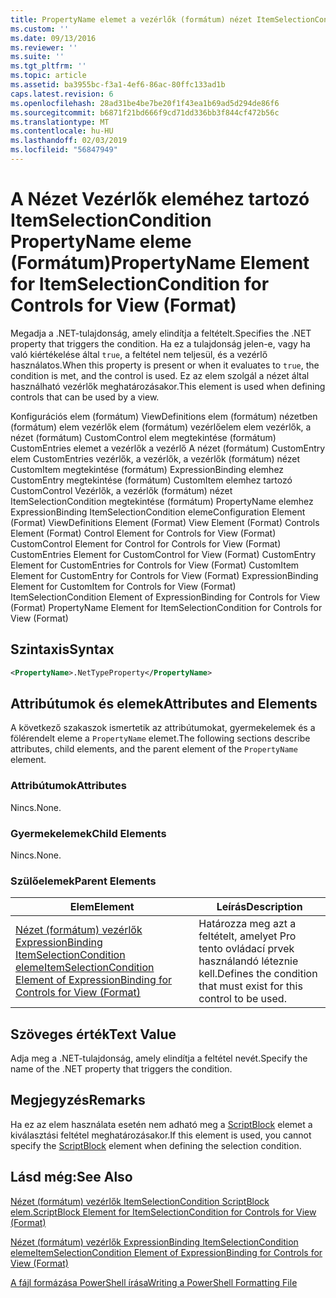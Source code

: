 ```yaml
---
title: PropertyName elemet a vezérlők (formátum) nézet ItemSelectionCondition |} A Microsoft Docs
ms.custom: ''
ms.date: 09/13/2016
ms.reviewer: ''
ms.suite: ''
ms.tgt_pltfrm: ''
ms.topic: article
ms.assetid: ba3955bc-f3a1-4ef6-86ac-80ffc133ad1b
caps.latest.revision: 6
ms.openlocfilehash: 28ad31be4be7be20f1f43ea1b69ad5d294de86f6
ms.sourcegitcommit: b6871f21bd666f9cd71dd336bb3f844cf472b56c
ms.translationtype: MT
ms.contentlocale: hu-HU
ms.lasthandoff: 02/03/2019
ms.locfileid: "56847949"
---
```

# <a name="propertyname-element-for-itemselectioncondition-for-controls-for-view-format"></a><span data-ttu-id="40127-102">A Nézet Vezérlők eleméhez tartozó ItemSelectionCondition PropertyName eleme (Formátum)</span><span class="sxs-lookup"><span data-stu-id="40127-102">PropertyName Element for ItemSelectionCondition for Controls for View (Format)</span></span>

<span data-ttu-id="40127-103">Megadja a .NET-tulajdonság, amely elindítja a feltételt.</span><span class="sxs-lookup"><span data-stu-id="40127-103">Specifies the .NET property that triggers the condition.</span></span> <span data-ttu-id="40127-104">Ha ez a tulajdonság jelen-e, vagy ha való kiértékelése által `true`, a feltétel nem teljesül, és a vezérlő használatos.</span><span class="sxs-lookup"><span data-stu-id="40127-104">When this property is present or when it evaluates to `true`, the condition is met, and the control is used.</span></span> <span data-ttu-id="40127-105">Ez az elem szolgál a nézet által használható vezérlők meghatározásakor.</span><span class="sxs-lookup"><span data-stu-id="40127-105">This element is used when defining controls that can be used by a view.</span></span>

<span data-ttu-id="40127-106">Konfigurációs elem (formátum) ViewDefinitions elem (formátum) nézetben (formátum) elem vezérlők elem (formátum) vezérlőelem elem vezérlők, a nézet (formátum) CustomControl elem megtekintése (formátum) CustomEntries elemet a vezérlők a vezérlő A nézet (formátum) CustomEntry elem CustomEntries vezérlők, a vezérlők, a vezérlők (formátum) nézet CustomItem megtekintése (formátum) ExpressionBinding elemhez CustomEntry megtekintése (formátum) CustomItem elemhez tartozó CustomControl Vezérlők, a vezérlők (formátum) nézet ItemSelectionCondition megtekintése (formátum) PropertyName elemhez ExpressionBinding ItemSelectionCondition eleme</span><span class="sxs-lookup"><span data-stu-id="40127-106">Configuration Element (Format) ViewDefinitions Element (Format) View Element (Format) Controls Element (Format) Control Element for Controls for View (Format) CustomControl Element for Control for Controls for View (Format) CustomEntries Element for CustomControl for View (Format) CustomEntry Element for CustomEntries for Controls for View (Format) CustomItem Element for CustomEntry for Controls for View (Format) ExpressionBinding Element for CustomItem for Controls for View (Format) ItemSelectionCondition Element of ExpressionBinding for Controls for View (Format) PropertyName Element for ItemSelectionCondition for Controls for View (Format)</span></span>

## <a name="syntax"></a><span data-ttu-id="40127-107">Szintaxis</span><span class="sxs-lookup"><span data-stu-id="40127-107">Syntax</span></span>

```xml
<PropertyName>.NetTypeProperty</PropertyName>
```

## <a name="attributes-and-elements"></a><span data-ttu-id="40127-108">Attribútumok és elemek</span><span class="sxs-lookup"><span data-stu-id="40127-108">Attributes and Elements</span></span>

<span data-ttu-id="40127-109">A következő szakaszok ismertetik az attribútumokat, gyermekelemek és a fölérendelt eleme a `PropertyName` elemet.</span><span class="sxs-lookup"><span data-stu-id="40127-109">The following sections describe attributes, child elements, and the parent element of the `PropertyName` element.</span></span>

### <a name="attributes"></a><span data-ttu-id="40127-110">Attribútumok</span><span class="sxs-lookup"><span data-stu-id="40127-110">Attributes</span></span>

<span data-ttu-id="40127-111">Nincs.</span><span class="sxs-lookup"><span data-stu-id="40127-111">None.</span></span>

### <a name="child-elements"></a><span data-ttu-id="40127-112">Gyermekelemek</span><span class="sxs-lookup"><span data-stu-id="40127-112">Child Elements</span></span>

<span data-ttu-id="40127-113">Nincs.</span><span class="sxs-lookup"><span data-stu-id="40127-113">None.</span></span>

### <a name="parent-elements"></a><span data-ttu-id="40127-114">Szülőelemek</span><span class="sxs-lookup"><span data-stu-id="40127-114">Parent Elements</span></span>

|<span data-ttu-id="40127-115">Elem</span><span class="sxs-lookup"><span data-stu-id="40127-115">Element</span></span>|<span data-ttu-id="40127-116">Leírás</span><span class="sxs-lookup"><span data-stu-id="40127-116">Description</span></span>|
|-------------|-----------------|
|[<span data-ttu-id="40127-117">Nézet (formátum) vezérlők ExpressionBinding ItemSelectionCondition eleme</span><span class="sxs-lookup"><span data-stu-id="40127-117">ItemSelectionCondition Element of ExpressionBinding for Controls for View (Format)</span></span>](./itemselectioncondition-element-for-expressionbinding-for-controls-for-view-format.md)|<span data-ttu-id="40127-118">Határozza meg azt a feltételt, amelyet Pro tento ovládací prvek használandó léteznie kell.</span><span class="sxs-lookup"><span data-stu-id="40127-118">Defines the condition that must exist for this control to be used.</span></span>|

## <a name="text-value"></a><span data-ttu-id="40127-119">Szöveges érték</span><span class="sxs-lookup"><span data-stu-id="40127-119">Text Value</span></span>

<span data-ttu-id="40127-120">Adja meg a .NET-tulajdonság, amely elindítja a feltétel nevét.</span><span class="sxs-lookup"><span data-stu-id="40127-120">Specify the name of the .NET property that triggers the condition.</span></span>

## <a name="remarks"></a><span data-ttu-id="40127-121">Megjegyzés</span><span class="sxs-lookup"><span data-stu-id="40127-121">Remarks</span></span>

<span data-ttu-id="40127-122">Ha ez az elem használata esetén nem adható meg a [ScriptBlock](./scriptblock-element-for-itemselectioncondition-for-controls-for-view-format.md) elemet a kiválasztási feltétel meghatározásakor.</span><span class="sxs-lookup"><span data-stu-id="40127-122">If this element is used, you cannot specify the [ScriptBlock](./scriptblock-element-for-itemselectioncondition-for-controls-for-view-format.md) element when defining the selection condition.</span></span>

## <a name="see-also"></a><span data-ttu-id="40127-123">Lásd még:</span><span class="sxs-lookup"><span data-stu-id="40127-123">See Also</span></span>

[<span data-ttu-id="40127-124">Nézet (formátum) vezérlők ItemSelectionCondition ScriptBlock elem.</span><span class="sxs-lookup"><span data-stu-id="40127-124">ScriptBlock Element for ItemSelectionCondition for Controls for View (Format)</span></span>](./scriptblock-element-for-itemselectioncondition-for-controls-for-view-format.md)

[<span data-ttu-id="40127-125">Nézet (formátum) vezérlők ExpressionBinding ItemSelectionCondition eleme</span><span class="sxs-lookup"><span data-stu-id="40127-125">ItemSelectionCondition Element of ExpressionBinding for Controls for View (Format)</span></span>](./itemselectioncondition-element-for-expressionbinding-for-controls-for-view-format.md)

[<span data-ttu-id="40127-126">A fájl formázása PowerShell írása</span><span class="sxs-lookup"><span data-stu-id="40127-126">Writing a PowerShell Formatting File</span></span>](./writing-a-powershell-formatting-file.md)
